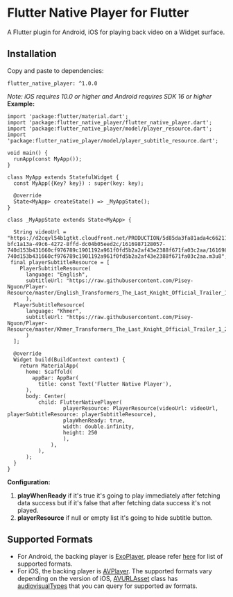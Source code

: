 # Flutter Native Player for Flutter

A Flutter plugin for  Android, iOS for playing back video on a Widget surface.


## Installation
Copy and paste to dependencies:

    flutter_native_player: ^1.0.0

*Note: iOS requires 10.0 or higher and Android requires SDK 16 or higher*
**Example:**

    import 'package:flutter/material.dart';
    import 'package:flutter_native_player/flutter_native_player.dart';
    import 'package:flutter_native_player/model/player_resource.dart';
    import 'package:flutter_native_player/model/player_subtitle_resource.dart';

    void main() {
      runApp(const MyApp());
    }

    class MyApp extends StatefulWidget {
      const MyApp({Key? key}) : super(key: key);

      @override
      State<MyApp> createState() => _MyAppState();
    }

    class _MyAppState extends State<MyApp> {

      String videoUrl = "https://d2cqvl54b1gtkt.cloudfront.net/PRODUCTION/5d85da3fa81ada4c66211a07/post/media/video/1616987127933-bfc1a13a-49c6-4272-8ffd-dc04b05eed2c/1616987128057-740d153b431660cf976789c1901192a961f0fd5b2a2af43e2388f671fa03c2aa/1616987128057-740d153b431660cf976789c1901192a961f0fd5b2a2af43e2388f671fa03c2aa.m3u8";
     final playerSubtitleResource = [
        PlayerSubtitleResource(
          language: "English",
	      subtitleUrl: "https://raw.githubusercontent.com/Pisey-Nguon/Player-Resource/master/English_Transformers_The_Last_Knight_Official_Trailer_1_2017_Michael.srt",
	      ),
      PlayerSubtitleResource(
          language: "Khmer",
	      subtitleUrl: "https://raw.githubusercontent.com/Pisey-Nguon/Player-Resource/master/Khmer_Transformers_The_Last_Knight_Official_Trailer_1_2017_Michael.srt",
	      )
      ];

      @override
      Widget build(BuildContext context) {
        return MaterialApp(
          home: Scaffold(
            appBar: AppBar(
              title: const Text('Flutter Native Player'),
	      ),
	      body: Center(
              child: FlutterNativePlayer(
	                  playerResource: PlayerResource(videoUrl: videoUrl, playerSubtitleResource: playerSubtitleResource),
				      playWhenReady: true,
				      width: double.infinity,
				      height: 250
				      ),
			      ),
		      ),
	      );
      }
    }

**Configuration:**

 1. **playWhenReady** if it's true it's going to play immediately after fetching data success but if it's false that after fetching data success it's not played.
 2. **playerResource** if null or empty list it's going to hide subtitle button.

## Supported Formats
-   For Android, the backing player is  [ExoPlayer](https://google.github.io/ExoPlayer/), please refer  [here](https://google.github.io/ExoPlayer/supported-formats.html)  for list of supported formats.
-   For iOS, the backing player is  [AVPlayer](https://developer.apple.com/documentation/avfoundation/avplayer). The supported formats vary depending on the version of iOS,  [AVURLAsset](https://developer.apple.com/documentation/avfoundation/avurlasset)  class has  [audiovisualTypes](https://developer.apple.com/documentation/avfoundation/avurlasset/1386800-audiovisualtypes?language=objc)  that you can query for supported av formats.
